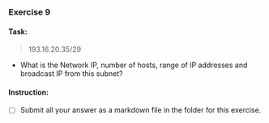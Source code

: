 ### Exercise 9

#### Task:

> 193.16.20.35/29
- What is the Network IP, number of hosts, range of IP addresses and broadcast IP from this subnet?

#### Instruction:

 * [ ] Submit all your answer as a markdown file in the folder for this exercise.
